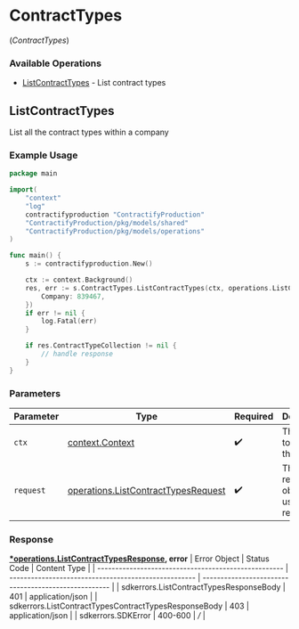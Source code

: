 # ContractTypes
(*ContractTypes*)

### Available Operations

* [ListContractTypes](#listcontracttypes) - List contract types

## ListContractTypes

List all the contract types within a company

### Example Usage

```go
package main

import(
	"context"
	"log"
	contractifyproduction "ContractifyProduction"
	"ContractifyProduction/pkg/models/shared"
	"ContractifyProduction/pkg/models/operations"
)

func main() {
    s := contractifyproduction.New()

    ctx := context.Background()
    res, err := s.ContractTypes.ListContractTypes(ctx, operations.ListContractTypesRequest{
        Company: 839467,
    })
    if err != nil {
        log.Fatal(err)
    }

    if res.ContractTypeCollection != nil {
        // handle response
    }
}
```

### Parameters

| Parameter                                                                                      | Type                                                                                           | Required                                                                                       | Description                                                                                    |
| ---------------------------------------------------------------------------------------------- | ---------------------------------------------------------------------------------------------- | ---------------------------------------------------------------------------------------------- | ---------------------------------------------------------------------------------------------- |
| `ctx`                                                                                          | [context.Context](https://pkg.go.dev/context#Context)                                          | :heavy_check_mark:                                                                             | The context to use for the request.                                                            |
| `request`                                                                                      | [operations.ListContractTypesRequest](../../pkg/models/operations/listcontracttypesrequest.md) | :heavy_check_mark:                                                                             | The request object to use for the request.                                                     |


### Response

**[*operations.ListContractTypesResponse](../../pkg/models/operations/listcontracttypesresponse.md), error**
| Error Object                                         | Status Code                                          | Content Type                                         |
| ---------------------------------------------------- | ---------------------------------------------------- | ---------------------------------------------------- |
| sdkerrors.ListContractTypesResponseBody              | 401                                                  | application/json                                     |
| sdkerrors.ListContractTypesContractTypesResponseBody | 403                                                  | application/json                                     |
| sdkerrors.SDKError                                   | 400-600                                              | */*                                                  |
